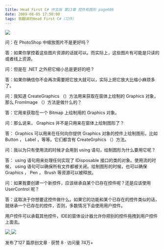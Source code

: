 ```yaml
---
title: Head First C# 中文版 第13章 控件和图形 page606
date: 2009-08-05 17:50:00
tags: 我翻译的Head First C#（习作）
---
```

![](https://p-blog.csdn.net/images/p_blog_csdn_net/cuipengfei1/EntryImages/20090805/2009-08-05_17-26-05.jpg)

问：在  PhotoShop  中缩放图片不是更好吗？

答：如果你掌控着这些图片资源的话就可以。而实际上，这些图片有可能是只读的或者线上资源。

问：但是在  .NET  之外把它缩小总是更好的吧  ?

答：如果你确信你不会再次需要把它放大就可以，实际上把它放大比缩小麻烦多了。

问：我知道  CreateGraphics  （）方法用来获取在窗体上绘制的  Graphics  对象，那么  FromImage  （）方法是做什么的？

答：它用来获取在一个  Bitmap  上绘制用的  Graphics  对象。

问：那么说来，  Graphics  并不是只用来在窗体上绘制图形了？

答：  Graphics  可以用来在任何向你提供  Graphics  对象的控件上绘制图形。比如  Button  ，  Label
，等等。它们都含有  CreateGrphics  （）方法。

问：我以为只有使用流的时候才会用到  using  语句，绘制图形为什么要用它呢？

答：  using  语句用来处理任何实现了  IDisposable  接口的类的对象。使用流的时候，  using
语句可以确保所有文件都被关闭。绘制图形的时候，也可以确保  Graphics  ，  Pen  ，  Brush  等资源可以被释放。

问：如果我要创建一个新控件，应该继承自某个已存在控件呢？还是应该使用  UserControl  呢？

答：这取决于你想要这控件做什么。如果它的功能和某个已存在的控件类似的话，就继承一个已存在的控件，否则，多数情况下会使用用户控件。

用户控件可以承载其他控件，IDE的窗体设计器允许你把别的控件拖拽到用户控件上面去。



[ ![](https://profile.csdnimg.cn/5/2/5/3_cuipengfei1)
![](https://g.csdnimg.cn/static/user-reg-year/1x/11.png)
](https://blog.csdn.net/cuipengfei1)



发布了127 篇原创文章  ·  获赞 8  ·  访问量 74万+

